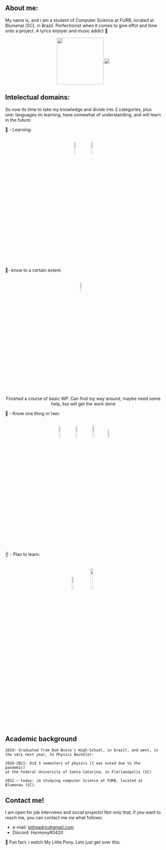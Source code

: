 ## About me:

My name is, and i am a student of Computer Science at FURB, located at Blumenal (SC), in Brazil. Perfectionist when it comes to give effot and time onto a project. A lyrics enjoyer and music addict 🎵 


<!-- GitHub Stats -->
<!-- Link: (https://github.com/anuraghazra/github-readme-stats)-->
<!-- outros links uteis: https://dev.to/envoy_/150-badges-for-github-pnk#contents
                      https://badgen.net/-->

<div align="center">
  <a align = "center" href="https://github.com/anuraghazra/github-readme-stats">
    <img align="center" src="https://github-readme-stats.vercel.app/api/top-langs/?username=ADalmolin3103&layout=compact&theme=jolly" width="150" height=auto />  
  </a>
  <a href="https://github.com/anuraghazra/github-readme-stats">
    <img align="center" src="https://github-readme-stats.vercel.app/api?username=ADalmolin3103&count_private=true&show_icons=true&theme=jolly">
  </a>                                                                                                                  
</div>

## Intelectual domains:

So now its time to take my knowledge and divide into 2 categories, plus one: languages im learning, have somewhat of understanding, and will learn in the future:

📖 - Learning:
<div dir="auto" align="center"><br>
  <img src="https://symbols.getvecta.com/stencil_25/38_java.bc46b9254c.png" width="10%" height="10%">
  <img src="https://www.clipartmax.com/png/full/243-2432711_azure-sql-database-icon.png" width="10%" height="10%">
</div>

📕- know to a certain extent.
<div dir="auto" align="center"><br>
   <img src="https://cdn-icons-png.flaticon.com/512/174/174881.png" width="9%" height="9%"> &nbsp &nbsp
   <p>Finished a course of basic WP. Can find my way around, maybe need some help, but will get the work done</p>
</div>

🔰 - Know one thing or two:
<div dir="auto" align="center"><br>
  <img src="https://cdn3.iconfinder.com/data/icons/logos-and-brands-adobe/512/267_Python-512.png" width="10%" height="10%">
  <img src="https://cdn0.iconfinder.com/data/icons/social-network-7/50/22-512.png" width="10%" heigh="10%">
  <img src="https://cdn.icon-icons.com/icons2/2107/PNG/512/file_type_css_icon_130661.png" width="10%" heigh="10%">
  <img src="https://cdn.worldvectorlogo.com/logos/c--4.svg" width="8%" height="8%">
</div>

☝ - Plan to learn:

<div dir="auto" align="center"><br>
  
  <img src="https://reliantitcareerschools.com/wp-content/uploads/2020/09/power-bi-icon.jpg" width="10%" heigh="10%">
  <img src="https://user-images.githubusercontent.com/78660963/174611045-512e8802-05b3-4c35-89d8-6c7111773c6d.png" width="13%" heigh="13%">

</div>

## Academic background

    2019: Graduated from Dom Bosco´s High-School, in brazil, and went, in the very next year, to Physics Bachelor:

    2020-2021: Did 3 semesters of physics (1 was outed due to the pandemic)
    at the Federal University of Santa Catarina, in Florianópolis (SC)

    2022 – today: im studying computer Science at FURB, located at Blumenau (SC).
    
## Contact me!

I am open for job interviews and social projects! Not only that, if you want to reach me, you can contact me via what follows:
  - e-mail: lotheadric@gmail.com
  - Discord: Harmony#0420
 
 🔰 Fun fact: i watch My Little Pony. Lets just get over this.

